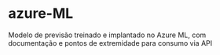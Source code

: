 # azure-ML
Modelo de previsão treinado e implantado no Azure ML, com documentação e pontos de extremidade para consumo via API
